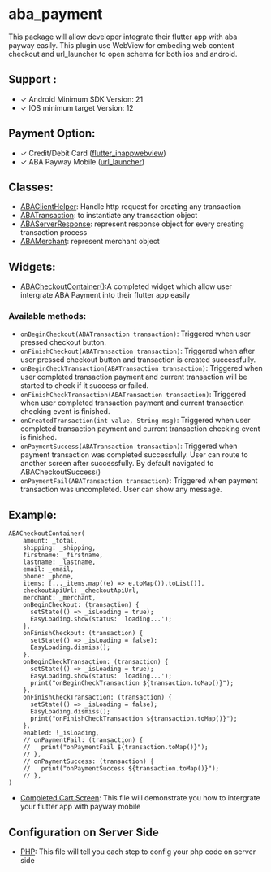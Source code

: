 # aba_payment

This package will allow developer integrate their flutter app with aba payway easily. This plugin use WebView for embeding web content checkout and url_launcher to open schema for both ios and android.

## Support :
- &check; Android Minimum SDK Version: 21
- &check; IOS minimum target Version: 12

## Payment Option:
- &check; Credit/Debit Card ([flutter_inappwebview](https://pub.dev/packages/flutter_inappwebview))
- &check; ABA Payway Mobile ([url_launcher](https://pub.dev/packages/url_launcher))

## Classes:
- [ABAClientHelper](lib/service/aba_client_helper.dart): Handle http request for creating any transaction
- [ABATransaction](lib/model/aba_transaction.dart): to instantiate any transaction object
- [ABAServerResponse](lib/model/aba_transaction.dart): represent response object for every creating transaction process
- [ABAMerchant](lib/model/aba_merchant.dart): represent merchant object

## Widgets:
- [ABACheckoutContainer()](lib/ui/aba_checkout_container.dart):A completed widget which allow user intergrate ABA Payment into their flutter app easily

### Available methods:
- `onBeginCheckout(ABATransaction transaction)`: Triggered when user pressed checkout button.
- `onFinishCheckout(ABATransaction transaction)`: Triggered when after user pressed checkout button and transaction is created successfully.
- `onBeginCheckTransaction(ABATransaction transaction)`: Triggered when user completed transaction payment and current transaction will be started to check if it success or failed.
- `onFinishCheckTransaction(ABATransaction transaction)`: Triggered when user completed transaction payment and current transaction checking event is finished.
- `onCreatedTransaction(int value, String msg)`: Triggered when user completed transaction payment and current transaction checking event is finished.
- `onPaymentSuccess(ABATransaction transaction)`: Triggered when payment transaction was completed successfully. User can route to another screen after successfully. By default navigated to ABACheckoutSuccess()
- `onPaymentFail(ABATransaction transaction)`: Triggered when payment transaction was uncompleted. User can show any message.

## Example:
```
ABACheckoutContainer(
    amount: _total,
    shipping: _shipping,
    firstname: _firstname,
    lastname: _lastname,
    email: _email,
    phone: _phone,
    items: [..._items.map((e) => e.toMap()).toList()],
    checkoutApiUrl: _checkoutApiUrl,
    merchant: _merchant,
    onBeginCheckout: (transaction) {
      setState(() => _isLoading = true);
      EasyLoading.show(status: 'loading...');
    },
    onFinishCheckout: (transaction) {
      setState(() => _isLoading = false);
      EasyLoading.dismiss();
    },
    onBeginCheckTransaction: (transaction) {
      setState(() => _isLoading = true);
      EasyLoading.show(status: 'loading...');
      print("onBeginCheckTransaction ${transaction.toMap()}");
    },
    onFinishCheckTransaction: (transaction) {
      setState(() => _isLoading = false);
      EasyLoading.dismiss();
      print("onFinishCheckTransaction ${transaction.toMap()}");
    },
    enabled: !_isLoading,
    // onPaymentFail: (transaction) {
    //   print("onPaymentFail ${transaction.toMap()}");
    // },
    // onPaymentSuccess: (transaction) {
    //   print("onPaymentSuccess ${transaction.toMap()}");
    // },
)
```
- [Completed Cart Screen](example/lib/screens/cart_screen.dart): This file will demonstrate you how to intergrate your flutter app with payway mobile


## Configuration on Server Side
- [PHP](readme/README.md): This file will tell you each step to config your php code on server side